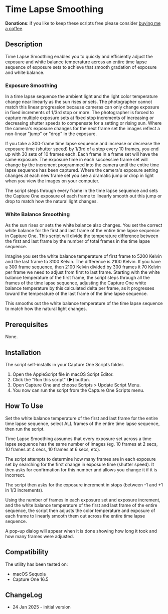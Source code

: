 # Time Lapse Smoothing

**Donations**: if you like to keep these scripts free please consider [buying me a coffee](https://buymeacoffee.com/walterrowe).

## Description

Time Lapse Smoothing enables you to quickly and efficiently adjust the exposure and white balance temperature across an entire time lapse sequence of exposure sets to achieve that smooth gradation of exposure and white balance.

### Exposure Smoothing

In a time lapse sequence the ambient light and the light color temperature change near linearly as the sun rises or sets. The photographer cannot match this linear progression because cameras can only change exposure in fixed increments of 1/3rd stop or more. The photographer is forced to capture multiple exposure sets at fixed stop increments of increasing or decreasing shutter speeds to compensate for a setting or rising sun. Where the camera's exposure changes for the next frame set the images reflect a non-linear "jump" or "drop" in the exposure.

If you take a 300-frame time lapse sequence and increase or decrease the exposure time (shutter speed) by 1/3rd of a stop every 10 frames, you end up with 30 sets of 10 frames each. Each frame in a frame set will have the same exposure. The exposure time in each successive frame set will change by the increment programmed into the camera until the entire time lapse sequence has been captured. Where the camera's exposure setting changes at each new frame set you see a dramatic jump or drop in light when you view the images on your computer.

The script steps through every frame in the time lapse sequence and sets the Capture One exposure of each frame to linearly smooth out this jump or drop to match how the natural light changes.

### White Balance Smoothing

As the sun rises or sets the white balance also changes. You set the correct white balance for the first and last frame of the entire time lapse sequence in Capture One. This script will divide the temperature difference between the first and last frame by the number of total frames in the time lapse sequence.

Imagine you set the white balance temperature of first frame to 5200 Kelvin and the last frame to 3100 Kelvin. The difference is 2100 Kelvin. If you have a 300 frame sequence, then 2100 Kelvin divided by 300 frames it 70 Kelvin per frame we need to adjust from first to last frame. Starting with the white balance temperature of the first frame, the script steps through all the frames of the time lapse sequence, adjusting the Capture One white balance temperature by this calculated delta per frame, as it progresses toward the temperature of the last frame of the time lapse sequence.

This smooths out the white balance temperature of the time lapse sequence to match how the natural light changes.

## Prerequisites

None.

## Installation

The script self-installs in your Capture One Scripts folder.

1. Open the AppleScript file in macOS Script Editor.
1. Click the "Run this script" (&#9654;) button.
1. Open Capture One and choose Scripts > Update Script Menu.
1. You now can run the script from the Capture One Scripts menu.

## How To Use

Set the white balance temperature of the first and last frame for the entire time lapse sequence, select ALL frames of the entire time lapse sequence, then run the script.

Time Lapse Smoothing assumes that every exposure set across a time lapse sequence has the same number of images (eg. 10 frames at 2 secs, 10 frames at 4 secs, 10 frames at 6 secs, etc).

The script attempts to determine how many frames are in each exposure set by searching for  the first change in exposure time (shutter speed). It then asks for confirmation for this number and allows you change it if it is incorrect.

The script then asks for the exposure increment in stops (between -1 and +1 in 1/3 increments).

Using the number of frames in each exposure set and exposure increment, and the white balance temperature of the first and last frame of the entire sequence, the script then adjusts the color temperature and exposure of each frame to linearly smooth them out across the entire time lapse sequence.

A pop-up dialog will appear when it is done showing how long it took and how many frames were adjusted.

## Compatibility

The utility has been tested on:

- macOS Sequoia
- Capture One 16.5

## ChangeLog

- 24 Jan 2025 - initial version
